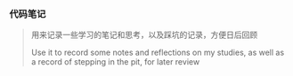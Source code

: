 ### 代码笔记

> 用来记录一些学习的笔记和思考，以及踩坑的记录，方便日后回顾
>
> Use it to record some notes and reflections on my studies, as well as a record of stepping in the pit, for later review